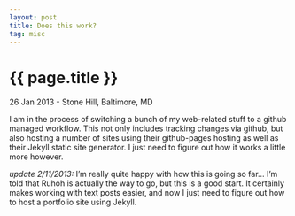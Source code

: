 ```yaml
---
layout: post
title: Does this work?
tag: misc
---
```


{{ page.title }}
================

<p class="meta">26 Jan 2013 - Stone Hill, Baltimore, MD</p>

I am in the process of switching a bunch of my web-related stuff to a github managed workflow. This not only includes tracking changes via github, but also hosting a number of sites using their github-pages hosting as well as their Jekyll static site generator. I just need to figure out how it works a little more however.

_update 2/11/2013:_ I’m really quite happy with how this is going so far… I’m told that Ruhoh is actually the way to go, but this is a good start. It certainly makes working with text posts easier, and now I just need to figure out how to host a portfolio site using Jekyll.